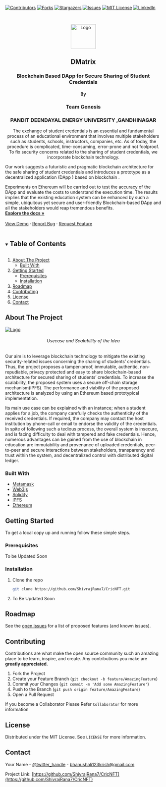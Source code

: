 <!--
*** Thanks for checking out the Best-README-Template. If you have a suggestion
*** that would make this better, please fork the repo and create a pull request
*** or simply open an issue with the tag "enhancement".
*** Thanks again! Now go create something AMAZING! :D
***
***
***
*** To avoid retyping too much info. Do a search and replace for the following:
*** github_username, repo_name, twitter_handle, email, project_title, project_description
-->

<!-- PROJECT SHIELDS -->
<!--
*** I'm using markdown "reference style" links for readability.
*** Reference links are enclosed in brackets [ ] instead of parentheses ( ).
*** See the bottom of this document for the declaration of the reference variables
*** for contributors-url, forks-url, etc. This is an optional, concise syntax you may use.
*** https://www.markdownguide.org/basic-syntax/#reference-style-links
-->

[![Contributors][contributors-shield]][contributors-url]
[![Forks][forks-shield]][forks-url]
[![Stargazers][stars-shield]][stars-url]
[![Issues][issues-shield]][issues-url]
[![MIT License][license-shield]][license-url]
[![LinkedIn][linkedin-shield]][linkedin-url]

<!-- PROJECT LOGO -->
<br />
<p align="center">
  <a href="https://github.com/ShivrajRana7/CricNFT">
    <img src="images/dLogo.png" alt="Logo" width="80" height="80">
  </a>
    <h2 align="center">DMatrix</h2>
  <h3 align="center">Blockchain Based DApp for Secure Sharing of Student Credentials</h3>
   <h4 align="center">By</h4>
  <h3 align="center">Team Genesis</h3>
   <h3 align="center">PANDIT DEENDAYAL ENERGY UNIVERSITY ,GANDHINAGAR </h3>

  <p align="center">
    The exchange of student credentials is an essential and fundamental process of an educational environment that involves multiple stakeholders such as students, schools, instructors, companies, etc. As of today, the procedure is complicated, time-consuming, error-prone and not foolproof. To fix security concerns related to the sharing of student credentials, we incorporate blockchain technology.

Our work suggests a futuristic and pragmatic blockchain architecture for the safe sharing of student credentials and introduces a prototype as a decentralized application (DApp ) based on blockchain .

Experiments on Ethereum will be carried out to test the accuracy of the DApp and evaluate the costs to understand the execution time. The results implies that the existing education system can be enhanced by such a simple, ubiquitous yet secure and user-friendly Blockchain-based DApp and all the stakeholders would reap tremendous benefits.
<br />
<a href="https://github.com/ShivrajRana7/CricNFT"><strong>Explore the docs »</strong></a>
<br />
<br />
<a href="https://github.com/ShivrajRana7/CricNFT">View Demo</a>
·
<a href="https://github.com/ShivrajRana7/CricNFT/issues">Report Bug</a>
·
<a href="https://github.com/ShivrajRana7/CricNFT/issues">Request Feature</a>

  </p>
</p>

<!-- TABLE OF CONTENTS -->
<details open="open">
  <summary><h2 style="display: inline-block">Table of Contents</h2></summary>
  <ol>
    <li>
      <a href="#about-the-project">About The Project</a>
      <ul>
        <li><a href="#built-with">Built With</a></li>
      </ul>
    </li>
    <li>
      <a href="#getting-started">Getting Started</a>
      <ul>
        <li><a href="#prerequisites">Prerequisites</a></li>
        <li><a href="#installation">Installation</a></li>
      </ul>
    </li>
    <li><a href="#roadmap">Roadmap</a></li>
    <li><a href="#contributing">Contributing</a></li>
    <li><a href="#license">License</a></li>
    <li><a href="#contact">Contact</a></li>
    
  </ol>
</details>

<!-- ABOUT THE PROJECT -->

## About The Project

  <a href="https://github.com/ShivrajRana7/CricNFT">
    <img src="images/About1.PNG" alt="Logo">
  </a>

<h6 align="center">Usecase and Scalability of the Idea</h6>
<p>Our aim is to leverage blockchain technology to mitigate the existing security-related issues concerning the sharing of students’ credentials. Thus, the project proposes a tamper-proof, immutable, authentic, non-repudiable, privacy protected and easy to share blockchain-based architecture for secured sharing of students’ credentials. To increase the scalability, the proposed system uses a secure off-chain storage mechanism(IPFS). The performance and viability of the proposed architecture is analyzed by using an Ethereum based prototypical implementation.

Its main use case can be explained with an instance; when a student applies for a job, the company carefully checks the authenticity of the received credentials. If required, the company may contact the host institution by phone-call or email to endorse the validity of the credentials. In spite of following such a tedious process, the overall system is insecure, and is facing difficulty to deal with tampered and fake credentials. Hence, numerous advantages can be gained from the use of blockchain in education are immutability and provenance of uploaded credentials, peer-to-peer and secure interactions between stakeholders, transparency and trust within the system, and decentralized control with distributed digital ledger.

</p>

### Built With

- [Metamask]()
- [Web3js]()
- [Solidity]()
- [IPFS]()
- [Ethereum]()

<!-- GETTING STARTED -->

## Getting Started

To get a local copy up and running follow these simple steps.

### Prerequisites

To be Updated Soon

### Installation

1. Clone the repo
   ```sh
   git clone https://github.com/ShivrajRana7/CricNFT.git
   ```
2. To Be Updated Soon

<!-- ROADMAP -->

## Roadmap

See the [open issues](https://github.com/ShivrajRana7/CricNFT/issues) for a list of proposed features (and known issues).

<!-- CONTRIBUTING -->

## Contributing

Contributions are what make the open source community such an amazing place to be learn, inspire, and create. Any contributions you make are **greatly appreciated**.

1. Fork the Project
2. Create your Feature Branch (`git checkout -b feature/AmazingFeature`)
3. Commit your Changes (`git commit -m 'Add some AmazingFeature'`)
4. Push to the Branch (`git push origin feature/AmazingFeature`)
5. Open a Pull Request

If you become a Collaborator Please Refer `Collaborator` for more information

<!-- LICENSE -->

## License

Distributed under the MIT License. See `LICENSE` for more information.

<!-- CONTACT -->

## Contact

Your Name - [@twitter_handle](https://twitter.com/krishbhanushal8) - bhanushali123krish@gmail.com

Project Link: [https://github.com/ShivrajRana7/CricNFT](https://github.com/ShivrajRana7/CricNFT)

<!-- MARKDOWN LINKS & IMAGES -->
<!-- https://www.markdownguide.org/basic-syntax/#reference-style-links -->

[contributors-shield]: https://img.shields.io/github/contributors/ShivrajRana7/CricNFT.svg?style=for-the-badge
[contributors-url]: https://github.com/ShivrajRana7/CricNFT/graphs/contributors
[forks-shield]: https://img.shields.io/github/forks/ShivrajRana7/CricNFT.svg?style=for-the-badge
[forks-url]: https://github.com/ShivrajRana7/CricNFT/network/members
[stars-shield]: https://img.shields.io/github/stars/ShivrajRana7/CricNFT.svg?style=for-the-badge
[stars-url]: https://github.com/ShivrajRana7/CricNFT/stargazers
[issues-shield]: https://img.shields.io/github/issues/ShivrajRana7/CricNFT.svg?style=for-the-badge
[issues-url]: https://github.com/ShivrajRana7/CricNFT/issues
[license-shield]: https://img.shields.io/github/license/ShivrajRana7/CricNFT.svg?style=for-the-badge
[license-url]: https://github.com/ShivrajRana7/CricNFT/blob/master/LICENSE.txt
[linkedin-shield]: https://img.shields.io/badge/-LinkedIn-black.svg?style=for-the-badge&logo=linkedin&colorB=555
[linkedin-url]: https://linkedin.com/in/krish-bhanushali/
